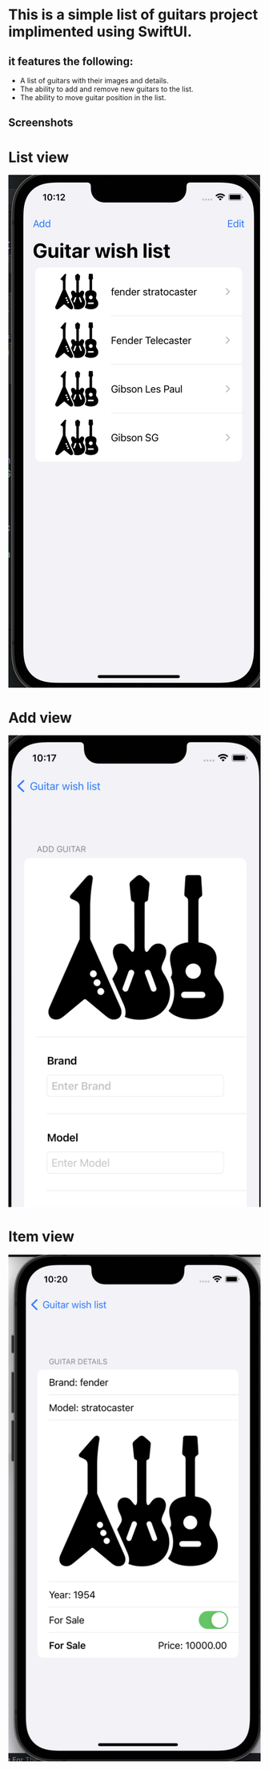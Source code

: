 #  This is a simple list of guitars project implimented using SwiftUI.
## it features the following:
- A list of guitars with their images and details.
- The ability to add and remove new guitars to the list.
- The ability to move guitar position in the list.

## Screenshots
# List view
![Screenshot 1](GuitarAssets.xcassets/screenshot1.png)
# Add view
![Screenshot 2](GuitarAssets.xcassets/screenshot2.imageset/screenshot2.png)
# Item view
![Screenshot 2](GuitarAssets.xcassets/screenshot3.imageset/screenshot3.png)





